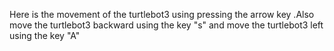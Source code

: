 Here is the movement of the turtlebot3 using pressing the arrow key .Also move the turtlebot3 backward using the key "s" and move the turtlebot3 left using the key "A"
